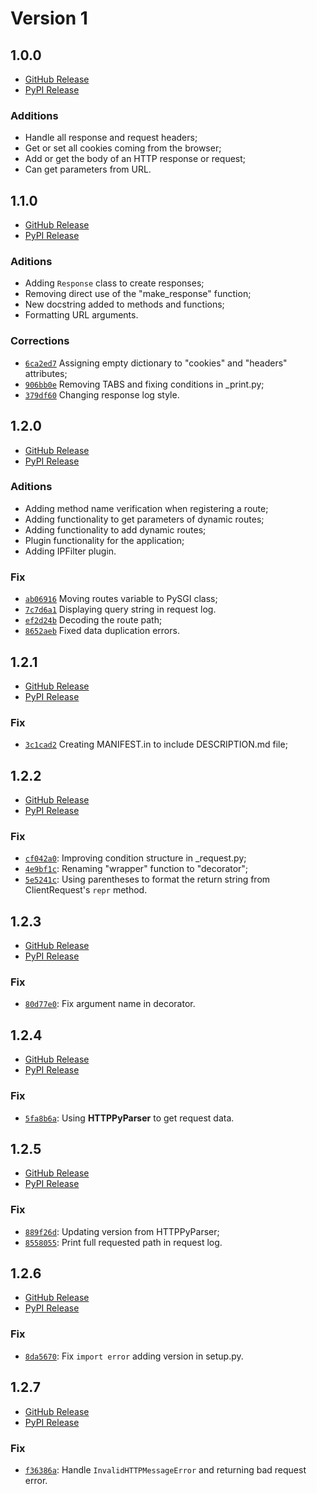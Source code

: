 # Version 1

## **1.0.0**

- [GitHub Release](https://github.com/jaedsonpys/pysgi/releases/tag/1.0.0)
- [PyPI Release](https://pypi.org/project/PySGI/1.0.0/)

### Additions

- Handle all response and request headers;
- Get or set all cookies coming from the browser;
- Add or get the body of an HTTP response or request;
- Can get parameters from URL.

## **1.1.0**

- [GitHub Release](https://github.com/jaedsonpys/pysgi/releases/tag/1.1.0)
- [PyPI Release](https://pypi.org/project/PySGI/1.1.0/)

### Aditions

- Adding `Response` class to create responses;
- Removing direct use of the "make_response" function;
- New docstring added to methods and functions;
- Formatting URL arguments.

### Corrections

- [`6ca2ed7`](https://github.com/jaedsonpys/pysgi/commit/6ca2ed75bc16d359f4ccff821f385b26b43d04ed) Assigning empty dictionary to "cookies" and "headers" attributes;
- [`906bb0e`](https://github.com/jaedsonpys/pysgi/commit/906bb0e2b4cb2f224afd294ea0515ee3d7667b79) Removing TABS and fixing conditions in _print.py;
- [`379df60`](https://github.com/jaedsonpys/pysgi/commit/379df6008970548ab6c8d4ed33441a66cbc53da4) Changing response log style.

## **1.2.0**

- [GitHub Release](https://github.com/jaedsonpys/pysgi/releases/tag/1.2.0)
- [PyPI Release](https://pypi.org/project/PySGI/1.2.0/)

### Aditions

- Adding method name verification when registering a route;
- Adding functionality to get parameters of dynamic routes;
- Adding functionality to add dynamic routes;
- Plugin functionality for the application;
- Adding IPFilter plugin.

### Fix

- [`ab06916`](https://github.com/jaedsonpys/pysgi/commit/ab06916fa6a01da13b3b85cb0feece69a352ea34) Moving routes variable to PySGI class;
- [`7c7d6a1`](https://github.com/jaedsonpys/pysgi/commit/7c7d6a1ccfffc11eb4e14ab24480dc3b056c9479) Displaying query string in request log.
- [`ef2d24b`](https://github.com/jaedsonpys/pysgi/commit/ef2d24ba990dc486ee97891e2ea998922697ed50) Decoding the route path;
- [`8652aeb`](https://github.com/jaedsonpys/pysgi/commit/8652aeb37d4699fce95852128bf0db9e14b6cf29) Fixed data duplication errors.

## **1.2.1**

- [GitHub Release](https://github.com/jaedsonpys/pysgi/releases/tag/1.2.1)
- [PyPI Release](https://pypi.org/project/PySGI/1.2.1/)

### Fix

- [`3c1cad2`](https://github.com/jaedsonpys/pysgi/commit/3c1cad227e1015993f3e5b2568cd137543c767ad) Creating MANIFEST.in to include DESCRIPTION.md file;

## **1.2.2**

- [GitHub Release](https://github.com/jaedsonpys/pysgi/releases/tag/1.2.2)
- [PyPI Release](https://pypi.org/project/PySGI/1.2.2/)

### Fix

- [`cf042a0`](https://github.com/jaedsonpys/pysgi/commit/cf042a0): Improving condition structure in _request.py;
- [`4e9bf1c`](https://github.com/jaedsonpys/pysgi/commit/4e9bf1c): Renaming "wrapper" function to "decorator";
- [`5e5241c`](https://github.com/jaedsonpys/pysgi/commit/5e5241c): Using parentheses to format the return string from ClientRequest's `repr` method.

## **1.2.3**

- [GitHub Release](https://github.com/jaedsonpys/pysgi/releases/tag/1.2.3)
- [PyPI Release](https://pypi.org/project/PySGI/1.2.3/)

### Fix

- [`80d77e0`](https://github.com/jaedsonpys/pysgi/commit/80d77e0): Fix argument name in decorator.

## **1.2.4**

- [GitHub Release](https://github.com/jaedsonpys/pysgi/releases/tag/1.2.4)
- [PyPI Release](https://pypi.org/project/PySGI/1.2.4/)

### Fix

- [`5fa8b6a`](https://github.com/jaedsonpys/pysgi/commit/5fa8b6a): Using **HTTPPyParser** to get request data.

## **1.2.5**

- [GitHub Release](https://github.com/jaedsonpys/pysgi/releases/tag/1.2.5)
- [PyPI Release](https://pypi.org/project/PySGI/1.2.5/)

### Fix

- [`889f26d`](https://github.com/jaedsonpys/pysgi/commit/889f26d): Updating version from HTTPPyParser;
- [`8558055`](https://github.com/jaedsonpys/pysgi/commit/8558055): Print full requested path in request log.

## **1.2.6**

- [GitHub Release](https://github.com/jaedsonpys/pysgi/releases/tag/1.2.6)
- [PyPI Release](https://pypi.org/project/PySGI/1.2.6/)

### Fix

- [`8da5670`](https://github.com/jaedsonpys/pysgi/commit/8da5670): Fix `import error` adding version in setup.py.

## **1.2.7**

- [GitHub Release](https://github.com/jaedsonpys/pysgi/releases/tag/1.2.7)
- [PyPI Release](https://pypi.org/project/PySGI/1.2.7)

### Fix

- [`f36386a`](https://github.com/jaedsonpys/pysgi/commit/f36386a): Handle `InvalidHTTPMessageError` and returning bad request error.
